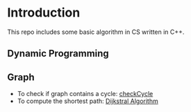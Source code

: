 # Introduction
This repo includes some basic algorithm in CS written in C++.
## Dynamic Programming

## Graph
* To check if graph contains a cycle: [checkCycle](https://github.com/KevinDeng31/DS-Algo-Cplusplus/blob/master/checkCycle.cpp)
* To compute the shortest path: [Dijkstral Algorithm](https://github.com/KevinDeng31/DS-Algo-Cplusplus/tree/master/DijkstralAlgorithm)
